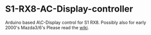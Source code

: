 # S1-RX8-AC-Display-controller
Arduino based A\C-Display control for S1 RX8.
Possibly also for early 2000's Mazda3/6's
Please read the [wiki](https://github.com/TonyChatfield/S1-RX8-AC-Display-controller/wiki).
